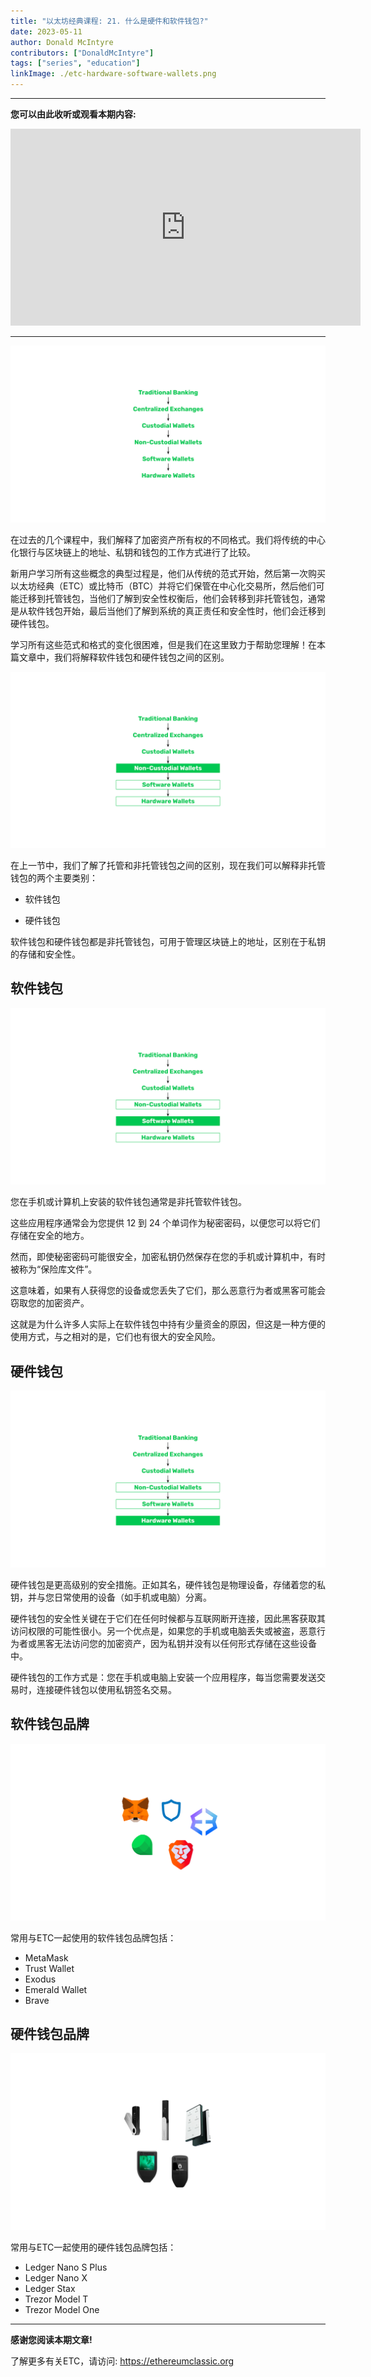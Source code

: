 ```yaml
---
title: "以太坊经典课程: 21. 什么是硬件和软件钱包?"
date: 2023-05-11
author: Donald McIntyre
contributors: ["DonaldMcIntyre"]
tags: ["series", "education"]
linkImage: ./etc-hardware-software-wallets.png
---
```


---
**您可以由此收听或观看本期内容:**

<iframe width="560" height="315" src="https://www.youtube.com/embed/3xWJSPLf5Z0" title="YouTube video player" frameborder="0" allow="accelerometer; autoplay; clipboard-write; encrypted-media; gyroscope; picture-in-picture; web-share" allowfullscreen></iframe>

---

![加密货币持有的不同阶段](./1.png)

在过去的几个课程中，我们解释了加密资产所有权的不同格式。我们将传统的中心化银行与区块链上的地址、私钥和钱包的工作方式进行了比较。

新用户学习所有这些概念的典型过程是，他们从传统的范式开始，然后第一次购买以太坊经典（ETC）或比特币（BTC）并将它们保管在中心化交易所，然后他们可能迁移到托管钱包，当他们了解到安全性权衡后，他们会转移到非托管钱包，通常是从软件钱包开始，最后当他们了解到系统的真正责任和安全性时，他们会迁移到硬件钱包。

学习所有这些范式和格式的变化很困难，但是我们在这里致力于帮助您理解！在本篇文章中，我们将解释软件钱包和硬件钱包之间的区别。

![不同种类的非托管钱包](./2.png)

在上一节中，我们了解了托管和非托管钱包之间的区别，现在我们可以解释非托管钱包的两个主要类别：

- 软件钱包
  
- 硬件钱包

软件钱包和硬件钱包都是非托管钱包，可用于管理区块链上的地址，区别在于私钥的存储和安全性。

## 软件钱包

![软件钱包](./3.png)

您在手机或计算机上安装的软件钱包通常是非托管软件钱包。

这些应用程序通常会为您提供 12 到 24 个单词作为秘密密码，以便您可以将它们存储在安全的地方。

然而，即使秘密密码可能很安全，加密私钥仍然保存在您的手机或计算机中，有时被称为“保险库文件”。

这意味着，如果有人获得您的设备或您丢失了它们，那么恶意行为者或黑客可能会窃取您的加密资产。

这就是为什么许多人实际上在软件钱包中持有少量资金的原因，但这是一种方便的使用方式，与之相对的是，它们也有很大的安全风险。

## 硬件钱包

![硬件钱包](./4.png)

硬件钱包是更高级别的安全措施。正如其名，硬件钱包是物理设备，存储着您的私钥，并与您日常使用的设备（如手机或电脑）分离。

硬件钱包的安全性关键在于它们在任何时候都与互联网断开连接，因此黑客获取其访问权限的可能性很小。另一个优点是，如果您的手机或电脑丢失或被盗，恶意行为者或黑客无法访问您的加密资产，因为私钥并没有以任何形式存储在这些设备中。

硬件钱包的工作方式是：您在手机或电脑上安装一个应用程序，每当您需要发送交易时，连接硬件钱包以使用私钥签名交易。

## 软件钱包品牌

![软件钱包品牌](./5.png)

常用与ETC一起使用的软件钱包品牌包括：

- MetaMask
- Trust Wallet
- Exodus
- Emerald Wallet
- Brave

## 硬件钱包品牌

![硬件钱包品牌](./6.png)

常用与ETC一起使用的硬件钱包品牌包括：

- Ledger Nano S Plus
- Ledger Nano X
- Ledger Stax
- Trezor Model T
- Trezor Model One

---

**感谢您阅读本期文章!**

了解更多有关ETC，请访问: https://ethereumclassic.org
